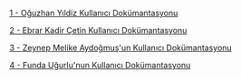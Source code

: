 
[1 - Oğuzhan Yıldiz Kullanıcı Dokümantasyonu](https://app.gitbook.com/invite/d5RT5necW2HidRXMOsJY/8UYQTAnm4qAaDGraLJsk)

[2 - Ebrar Kadir Çetin Kullanıcı Dokümantasyonu](https://app.gitbook.com/o/d5RT5necW2HidRXMOsJY/s/BADwPGC3h212m0ldHSfi/)

[3 - Zeynep Melike Aydoğmuş'un Kullanıcı Dokümantasyonu](https://app.gitbook.com/invite/d5RT5necW2HidRXMOsJY/UvD9aplGDJMm5S211JyV)

[4 - Funda Uğurlu'nun Kullanıcı Dokümantasyonu](https://app.gitbook.com/invite/d5RT5necW2HidRXMOsJY/2kTikf7IfUiqsVsuSba3)